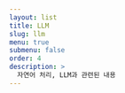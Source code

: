 ```yaml
---
layout: list
title: LLM
slug: llm
menu: true
submenu: false
order: 4
description: >
  자연어 처리, LLM과 관련된 내용
---
```

